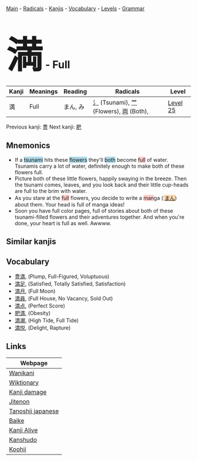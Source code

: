 <style> bigfont {font-size: 100px}</style>
[Main](../index.md) -
[Radicals](../radicals.md) -
[Kanjis](../kanjis.md) -
[Vocabulary](../vocabulary.md) -
[Levels](../levels.md) -
[Grammar](../grammar.md)
# <bigfont> 満</bigfont> - Full 

| Kanji | Meanings | Reading | Radicals | Level |
| --- | --- | --- | --- | --- |
| 満 | Full | まん, み | [氵](../radicals/氵.md) (Tsunami), [艹](../radicals/艹.md) (Flowers), [両](../radicals/両.md) (Both),  | [Level 25](../levels/wk_level25.md) |

Previous kanji: [豊](豊.md) Next kanji: [肥](肥.md) 

## Mnemonics
 * If a <span style="background-color:#ADD8E6"> tsunami</span> hits these <span style="background-color:#ADD8E6"> flowers</span> they'll <span style="background-color:#ADD8E6"> both</span> become <span style="background-color:#ffcccb"> full</span> of water. Tsunamis carry a lot of water, definitely enough to make both of these flowers full.
* Picture both of these little flowers, happily swaying in the breeze. Then the tsunami comes, leaves, and you look back and their little cup-heads are full to the brim with water.
* As you stare at the <span style="background-color:#ffcccb"> full</span> flowers, you decide to write a <span style="background-color:#ffcccb"> man</span>ga (<span style="background-color:#fed8b1"> [まん](https://jisho.org/search/まん)</span>) about them. Your head is full of manga ideas!
* Soon you have full color pages, full of stories about both of these tsunami-filled flowers and their adventures together. And when you're done, your heart is full as well. Awwww.


## Similar kanjis
 


## Vocabulary
 * [豊満](../vocabulary/満.md), (Plump, Full-Figured, Voluptuous)
* [満足](../vocabulary/満.md), (Satisfied, Totally Satisfied, Satisfaction)
* [満月](../vocabulary/満.md), (Full Moon)
* [満員](../vocabulary/満.md), (Full House, No Vacancy, Sold Out)
* [満点](../vocabulary/満.md), (Perfect Score)
* [肥満](../vocabulary/満.md), (Obesity)
* [満潮](../vocabulary/満.md), (High Tide, Full Tide)
* [満悦](../vocabulary/満.md), (Delight, Rapture)



## Links 

| Webpage |
| --- |
| [Wanikani          ](https://www.wanikani.com/kanji/満) |
| [Wiktionary        ](https://en.wiktionary.org/wiki/満) |
| [Kanji damage      ](http://www.kanjidamage.com/kanji/search?utf8=✓&q=満) |
| [Jitenon           ](https://jitenon.com/kanji/満) |
| [Tanoshii japanese ](https://www.tanoshiijapanese.com/dictionary/kanji.cfm?k=満) |
| [Baike             ](https://baike.baidu.com/item/満) |
| [Kanji Alive       ](https://app.kanjialive.com/満) |
| [Kanshudo          ](https://www.kanshudo.com/searchmn?q=満) |
| [Koohii            ](https://kanji.koohii.com/study/kanji/満) |
